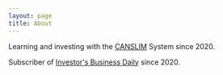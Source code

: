 ```yaml
---
layout: page
title: About
---
```


Learning and investing with the [CANSLIM](https://www.investors.com/ibd-university/can-slim/) System since 2020.

Subscriber of [Investor's Business Daily](https://www.investors.com/) since 2020.
